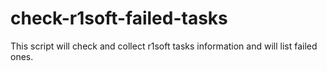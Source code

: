 # check-r1soft-failed-tasks
This script will check and collect r1soft tasks information and will list failed ones.
